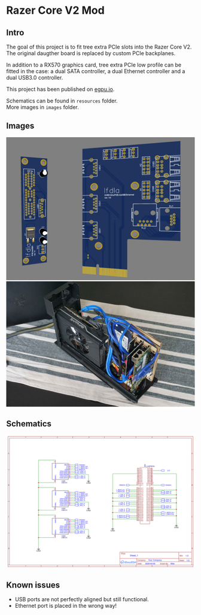 # Razer Core V2 Mod

## Intro

The goal of this project is to fit tree extra PCIe slots into the Razer Core V2. The original daugther board is replaced by custom PCIe backplanes.

In addition to a RX570 graphics card, tree extra PCIe low profile can be fitted in the case: a dual SATA controller, a dual Ethernet controller and a dual USB3.0 controller.

This project has been published on [egpu.io](https://egpu.io/forums/thunderbolt-enclosures/four-pcie-slots-into-the-razer-core-v2/).

Schematics can be found in `resources` folder.\
More images in `images` folder.

## Images

![Main PCB](images/main.png)
![Final Assembly 1](images/9828-New-DSC00575.jpg)

## Schematics

![Schematics](images/schematic_PCIe_riser_to_internal_USB3.svg)

## Known issues

- USB ports are not perfectly aligned but still functional.
- Ethernet port is placed in the wrong way!
